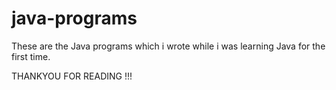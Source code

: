 # java-programs
These are the Java programs which i wrote while i was learning Java for the first time. 

THANKYOU FOR READING !!!
